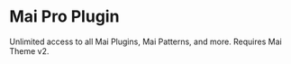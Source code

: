# Mai Pro Plugin
Unlimited access to all Mai Plugins, Mai Patterns, and more. Requires Mai Theme v2.
